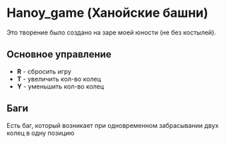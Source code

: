 # Hanoy_game (Ханойские башни)
Это творение было создано на заре моей юности (не без костылей).
## Основное управление
* __R__ - сбросить игру
* __T__ - увеличить кол-во колец
* __Y__ - уменьшить кол-во колец
## Баги
Есть баг, который возникает при одновременном забрасывании двух колец в одну позицию
